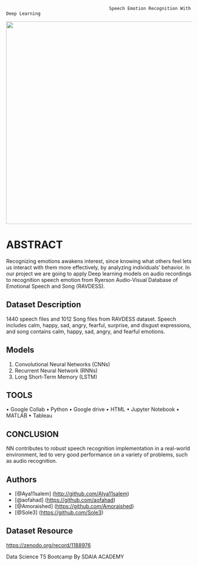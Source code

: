                                            Speech Emotion Recognition With Deep Learning 

<p align="center" width="100%">
<img
 src="https://www.einfochips.com/blog/wp-content/uploads/2019/01/5-deep-learing-trends-that-will-rule-2019-featured.jpg" width="550" length="100" style="display: block; margin: 0 auto"/>
</p>



# ABSTRACT
Recognizing emotions awakens interest, since knowing what others feel lets us interact with them more effectively, by analyzing individuals’ behavior.
In our project we are going to apply Deep learning models on audio recordings to recognition speech emotion from Ryerson Audio-Visual Database of Emotional Speech and Song (RAVDESS). 

## Dataset Description 
1440 speech files and 1012 Song files from RAVDESS dataset. Speech includes calm, happy, sad, angry, fearful, surprise, and disgust expressions, and song contains calm, happy, sad, angry, and fearful emotions.




## Models
1. Convolutional Neural Networks (CNNs)
2. Recurrent Neural Network (RNNs)
3. Long Short-Term Memory (LSTM)

## TOOLS
•	Google Collab
•	Python
•	Google drive 
•	HTML
•	Jupyter Notebook
•	MATLAB
•	Tableau

## CONCLUSION
NN contributes to robust speech recognition implementation in a real-world environment, led to very good performance on a variety of problems, such as audio recognition.








## Authors 
- [@Aya11salem] (http://github.com/Alya11salem)
- [@aofahad] (https://github.com/aofahad)
- [@Amoraished] (https://github.com/Amoraished)
- [@Sole3] (https://github.com/Sole3) 


## Dataset Resource
https://zenodo.org/record/1188976

Data Science T5 Bootcamp By SDAIA ACADEMY
